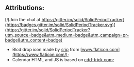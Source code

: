 
## Attributions:

[![Join the chat at https://gitter.im/solid/SolidPeriodTracker](https://badges.gitter.im/solid/SolidPeriodTracker.svg)](https://gitter.im/solid/SolidPeriodTracker?utm_source=badge&utm_medium=badge&utm_campaign=pr-badge&utm_content=badge)

* Blod drop icon made by [srip](https://www.flaticon.com/authors/srip) from [www.flaticon.com](https://www.flaticon.com/);
* Calendar HTML and JS is based on [cdd-trick.com](https://css-tricks.com/how-to-make-a-monthly-calendar-with-real-data/);